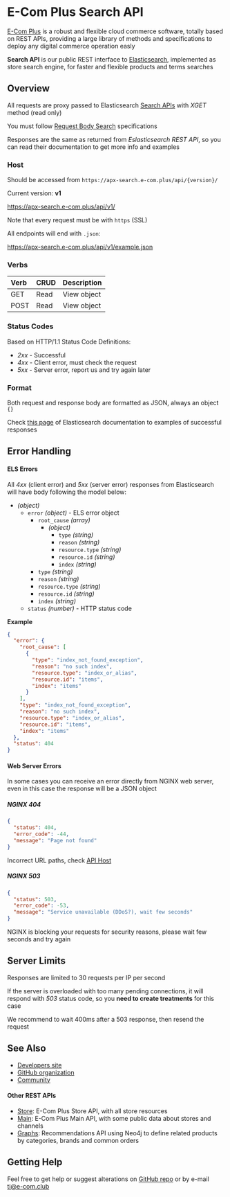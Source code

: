 # E-Com Plus Search API

[E-Com Plus](https://www.e-com.plus)
is a robust and flexible cloud commerce software,
totally based on REST APIs, providing a large library of methods and specifications
to deploy any digital commerce operation easly

**Search API** is our public REST interface to
[Elasticsearch](https://www.elastic.co/products/elasticsearch),
implemented as store search engine,
for faster and flexible products and terms searches

## Overview

All requests are proxy passed to Elasticsearch
[Search APIs](https://www.elastic.co/guide/en/elasticsearch/reference/current/search.html)
with _XGET_ method (read only)

You must follow
[Request Body Search](https://www.elastic.co/guide/en/elasticsearch/reference/current/search-request-body.html)
specifications

Responses are the same as returned from _Eslasticsearch REST API_,
so you can read their documentation to get more info and examples

### Host

Should be accessed from `https://apx-search.e-com.plus/api/{version}/`

Current version: **v1**

https://apx-search.e-com.plus/api/v1/

Note that every request must be with `https` (SSL)

All endpoints will end with `.json`:

https://apx-search.e-com.plus/api/v1/example.json

### Verbs

| Verb    | CRUD           | Description             |
|:--------|----------------|-------------------------|
| GET     | Read           | View object             |
| POST    | Read           | View object             |

### Status Codes

Based on HTTP/1.1 Status Code Definitions:

- *2xx* - Successful
- *4xx* - Client error, must check the request
- *5xx* - Server error, report us and try again later

### Format

Both request and response body are formatted as JSON, always an object `{}`

Check
[this page](https://www.elastic.co/guide/en/elasticsearch/reference/current/search-request-body.html)
of Elasticsearch documentation to examples of successful responses

## Error Handling

#### ELS Errors

All *4xx* (client error) and *5xx* (server error) responses from Elasticsearch
will have body following the model below:

- *(object)*
    - `error` *(object)* - ELS error object
        - `root_cause` *(array)*
            - *(object)*
                - `type` *(string)*
                - `reason` *(string)*
                - `resource.type` *(string)*
                - `resource.id` *(string)*
                - `index` *(string)*
        - `type` *(string)*
        - `reason` *(string)*
        - `resource.type` *(string)*
        - `resource.id` *(string)*
        - `index` *(string)*
    - `status` *(number)* - HTTP status code

**Example**

```json
{
  "error": {
    "root_cause": [
      {
        "type": "index_not_found_exception",
        "reason": "no such index",
        "resource.type": "index_or_alias",
        "resource.id": "items",
        "index": "items"
      }
    ],
    "type": "index_not_found_exception",
    "reason": "no such index",
    "resource.type": "index_or_alias",
    "resource.id": "items",
    "index": "items"
  },
  "status": 404
}
```

#### Web Server Errors

In some cases you can receive an error directly from NGINX web server,
even in this case the response will be a JSON object

##### NGINX 404

```json
{
  "status": 404,
  "error_code": -44,
  "message": "Page not found"
}
```

Incorrect URL paths, check [API Host](#introduction/overview/host)

##### NGINX 503

```json
{
  "status": 503,
  "error_code": -53,
  "message": "Service unavailable (DDoS?), wait few seconds"
}
```

NGINX is blocking your requests for security reasons, please wait few seconds and try again

## Server Limits

Responses are limited to 30 requests per IP per second

If the server is overloaded with too many pending connections,
it will respond with *503* status code,
so you **need to create treatments** for this case

We recommend to wait 400ms after a 503 response,
then resend the request

## See Also

- [Developers site](https://developers.e-com.plus)
- [GitHub organization](https://github.com/ecomclub)
- [Community](https://community.e-com.plus)

#### Other REST APIs

- [Store](https://ecomstore.docs.apiary.io):
E-Com Plus Store API, with all store resources
- [Main](https://ecomplus.docs.apiary.io):
E-Com Plus Main API, with some public data about stores and channels
- [Graphs](https://ecomgraphs.docs.apiary.io):
Recommendations API using Neo4j to define related products by categories, brands and common orders

## Getting Help

Feel free to get help or suggest alterations on
[GitHub repo](https://github.com/ecomclub/ecomplus-api-docs) or by e-mail
[ti@e-com.club](mailto:ti@e-com.club)
